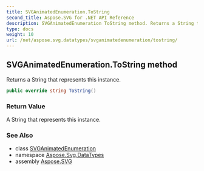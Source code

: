 ```yaml
---
title: SVGAnimatedEnumeration.ToString
second_title: Aspose.SVG for .NET API Reference
description: SVGAnimatedEnumeration ToString method. Returns a String that represents this instance
type: docs
weight: 10
url: /net/aspose.svg.datatypes/svganimatedenumeration/tostring/
---
```

## SVGAnimatedEnumeration.ToString method

Returns a String that represents this instance.

```csharp
public override string ToString()
```

### Return Value

A String that represents this instance.

### See Also

* class [SVGAnimatedEnumeration](../)
* namespace [Aspose.Svg.DataTypes](../../../aspose.svg.datatypes/)
* assembly [Aspose.SVG](../../../)
